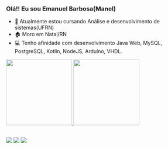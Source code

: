 ### Olá!! Eu sou Emanuel Barbosa(Manel)



- 🔭 Atualmente estou cursando Análise e desenvolvimento de sistemas(UFRN)
- 🏠 Moro em Natal/RN
- 💻 Tenho afinidade com desenvolvimento Java Web, MySQL, PostgreSQL, Kotlin, NodeJS, Arduíno, VHDL.


 <div>
  <a href="https://github.com/manelB1">
  <img height="180em" src="https://github-readme-stats.vercel.app/api?username=manelB1&show_icons=false&theme=dracula&include_all_commits=true&count_private=true"/>
  <img height="180em" src="https://github-readme-stats.vercel.app/api/top-langs/?username=manelB1&layout=compact&langs_count=7&theme=dracula"/>
</div>
  
  ##
  <div>
   
  <a href="https://instagram.com/emanuellbarbosa_" target="_blank"><img src="https://img.shields.io/badge/-Instagram-%23E4405F?style=for-the-badge&logo=instagram&logoColor=white" target="_blank"></a>
  <a href = "mailto:emanuellbarbosa.eb@gmail.com"><img src="https://img.shields.io/badge/-Gmail-%23333?style=for-the-badge&logo=gmail&logoColor=white" target="_blank"></a>
  <a href="https://www.linkedin.com/in/emanuel-barbosa-93444721a/" target="_blank"><img src="https://img.shields.io/badge/-LinkedIn-%230077B5?style=for-the-badge&logo=linkedin&logoColor=white" target="_blank"></a> 
  </div>
